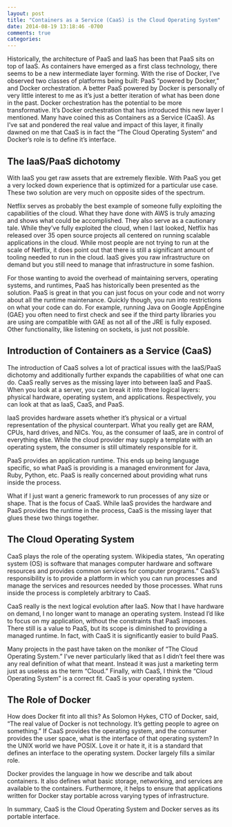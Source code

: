```yaml
---
layout: post
title: "Containers as a Service (CaaS) is the Cloud Operating System"
date: 2014-08-19 13:18:46 -0700
comments: true
categories: 
---
```


Historically, the architecture of PaaS and IaaS has been that PaaS sits on top of IaaS.  As containers have emerged as a first class technology, there seems to be a new intermediate layer forming.  With the rise of Docker, I’ve observed two classes of platforms being built: PaaS “powered by Docker,” and Docker orchestration.  A better PaaS powered by Docker is personally of very little interest to me as it’s just a better iteration of what has been done in the past.  Docker orchestration has the potential to be more transformative.  It’s Docker orchestration that has introduced this new layer I mentioned.  Many have coined this as Containers as a Service (CaaS).  As I’ve sat and pondered the real value and impact of this layer, it finally dawned on me that CaaS is in fact the “The Cloud Operating System” and Docker’s role is to define it’s interface.

## The IaaS/PaaS dichotomy

With IaaS you get raw assets that are extremely flexible.  With PaaS you get a very locked down experience that is optimized for a particular use case.  These two solution are very much on opposite sides of the spectrum.

Netflix serves as probably the best example of someone fully exploiting the capabilities of the cloud.  What they have done with AWS is truly amazing and shows what could be accomplished.  They also serve as a cautionary tale.  While they’ve fully exploited the cloud, when I last looked, Netflix has released over 35 open source projects all centered on running scalable applications in the cloud.  While most people are not trying to run at the scale of Netflix, it does point out that there is still a significant amount of tooling needed to run in the cloud.  IaaS gives you raw infrastructure on demand but you still need to manage that infrastructure in some fashion.

For those wanting to avoid the overhead of maintaining servers, operating systems, and runtimes, PaaS has historically been presented as the solution.  PaaS is great in that you can just focus on your code and not worry about all the runtime maintenance.  Quickly though, you run into restrictions on what your code can do.  For example, running Java on Google AppEngine (GAE) you often need to first check and see if the third party libraries you are using are compatible with GAE as not all of the JRE is fully exposed.  Other functionality, like listening on sockets, is just not possible.  

## Introduction of Containers as a Service (CaaS)

The introduction of CaaS solves a lot of practical issues with the IaaS/PaaS dichotomy and additionally further expands the capabilities of what one can do.  CaaS really serves as the missing layer into between IaaS and PaaS.  When you look at a server, you can break it into three logical layers: physical hardware, operating system, and applications.  Respectively, you can look at that as IaaS, CaaS, and PaaS.

IaaS provides hardware assets whether it’s physical or a virtual representation of the physical counterpart.  What you really get are RAM, CPUs, hard drives, and NICs.  You, as the consumer of IaaS, are in control of everything else.  While the cloud provider may supply a template with an operating system, the consumer is still ultimately responsible for it.

PaaS provides an application runtime.  This ends up being language specific, so what PaaS is providing is a managed environment for Java, Ruby, Python, etc.  PaaS is really concerned about providing what runs inside the process.

What if I just want a generic framework to run processes of any size or shape.  That is the focus of CaaS.  While IaaS provides the hardware and PaaS provides the runtime in the process, CaaS is the missing layer that glues these two things together.  

## The Cloud Operating System

CaaS plays the role of the operating system.  Wikipedia states, “An operating system (OS) is software that manages computer hardware and software resources and provides common services for computer programs.”  CaaS’s responsibility is to provide a platform in which you can run processes and manage the services and resources needed by those processes.  What runs inside the process is completely arbitrary to CaaS.

CaaS really is the next logical evolution after IaaS.  Now that I have hardware on demand, I no longer want to manage an operating system.  Instead I’d like to focus on my application, without the constraints that PaaS imposes.  There still is a value to PaaS, but its scope is diminished to providing a managed runtime.  In fact, with CaaS it is significantly easier to build PaaS.

Many projects in the past have taken on the moniker of “The Cloud Operating System.”  I’ve never particularly liked that as I didn’t feel there was any real definition of what that meant.  Instead it was just a marketing term just as useless as the term “Cloud.”  Finally, with CaaS, I think the “Cloud Operating System” is a correct fit.  CaaS is your operating system.

## The Role of Docker

How does Docker fit into all this?  As Solomon Hykes, CTO of Docker, said, “The real value of Docker is not technology.  It’s getting people to agree on something.”  If CaaS provides the operating system, and the consumer provides the user space, what is the interface of that operating system?  In the UNIX world we have POSIX.  Love it or hate it, it is a standard that defines an interface to the operating system.  Docker largely fills a similar role.

Docker provides the language in how we describe and talk about containers.  It also defines what basic storage, networking, and services are available to the containers.  Furthermore, it helps to ensure that applications written for Docker stay portable across varying types of infrastructure.

In summary, CaaS is the Cloud Operating System and Docker serves as its portable interface.
